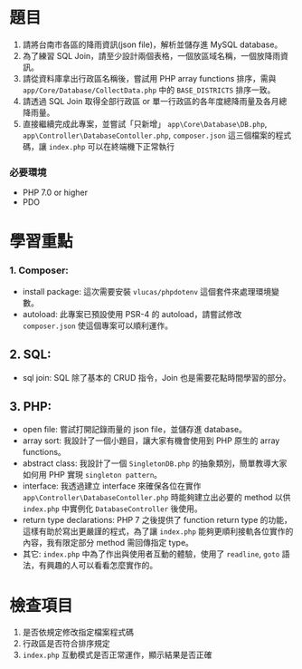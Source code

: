 # 題目
1. 請將台南市各區的降雨資訊(json file)，解析並儲存進 MySQL database。  
2. 為了練習 SQL Join，請至少設計兩個表格，一個放區域名稱，一個放降雨資訊。  
3. 請從資料庫拿出行政區名稱後，嘗試用 PHP array functions 排序，需與 `app/Core/Database/CollectData.php` 中的 `BASE_DISTRICTS` 排序一致。  
4. 請透過 SQL Join 取得全部行政區 or 單一行政區的各年度總降雨量及各月總降雨量。    
5. 直接繼續完成此專案，並嘗試「只新增」 `app\Core\Database\DB.php`, `app\Controller\DatabaseContoller.php`, `composer.json` 這三個檔案的程式碼，讓 `index.php` 可以在終端機下正常執行  

### 必要環境
- PHP 7.0 or higher  
- PDO  
  
# 學習重點
### 1. Composer:  
- install package: 這次需要安裝 `vlucas/phpdotenv` 這個套件來處理環境變數。  
- autoload: 此專案已預設使用 PSR-4 的 autoload，請嘗試修改 `composer.json` 使這個專案可以順利運作。  
## 2. SQL:  
- sql join: SQL 除了基本的 CRUD 指令，Join 也是需要花點時間學習的部分。  
## 3. PHP:  
- open file: 嘗試打開記錄雨量的 json file，並儲存進 database。  
- array sort: 我設計了一個小題目，讓大家有機會使用到 PHP 原生的 array functions。  
- abstract class: 我設計了一個 `SingletonDB.php` 的抽象類別，簡單教導大家如何用 PHP 實現 `singleton pattern`。  
- interface: 我透過建立 interface 來確保各位在實作 `app\Controller\DatabaseContoller.php` 時能夠建立出必要的 method 以供 `index.php` 中實例化 `DatabaseController` 後使用。  
- return type declarations: PHP 7 之後提供了 function return type 的功能，這樣有助於寫出更嚴謹的程式，為了讓 `index.php` 能夠更順利接軌各位實作的內容，我有限定部分 method 需回傳指定 type。  
- 其它: `index.php` 中為了作出與使用者互動的體驗，使用了 `readline`, `goto` 語法，有興趣的人可以看看怎麼實作的。  
  
# 檢查項目
1. 是否依規定修改指定檔案程式碼  
2. 行政區是否符合排序規定  
3. `index.php` 互動模式是否正常運作，顯示結果是否正確  